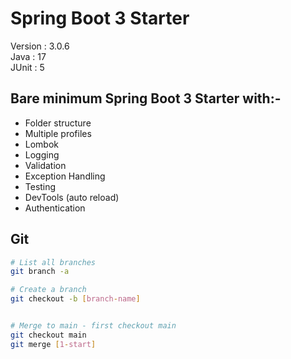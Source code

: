 # Spring Boot 3 Starter
Version : 3.0.6  
Java : 17  
JUnit : 5  

## Bare minimum Spring Boot 3 Starter with:-
- Folder structure 
- Multiple profiles
- Lombok 
- Logging
- Validation
- Exception Handling
- Testing
- DevTools (auto reload)
- Authentication 


## Git
```bash 
# List all branches
git branch -a

# Create a branch
git checkout -b [branch-name]


# Merge to main - first checkout main
git checkout main
git merge [1-start]
```


